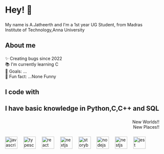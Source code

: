 <h1 align="left">Hey! 👋 </h1>

###

<p align="left">My name is A.Jatheerth and I'm a 1st year UG Student, from Madras Institute of Technology,Anna University</p>

###

<h2 align="left">About me</h2>

###

<p align="left">✨ Creating bugs since 2022<br>📚 I'm currently learning C<br>🎯 Goals: ...<br>🎲 Fun fact: ...None Funny</p>

###

<h2 align="left">I code with</h2>

###

<h2 align="left">I have basic knowledge in Python,C,C++ and SQL</h2>

###

<p align="right">New Worlds!!<br>New Places!!</p>

###

<div align="left">
  <img src="https://cdn.jsdelivr.net/gh/devicons/devicon/icons/javascript/javascript-original.svg" height="40" alt="javascript logo"  />
  <img width="12" />
  <img src="https://cdn.jsdelivr.net/gh/devicons/devicon/icons/typescript/typescript-original.svg" height="40" alt="typescript logo"  />
  <img width="12" />
  <img src="https://cdn.jsdelivr.net/gh/devicons/devicon/icons/react/react-original.svg" height="40" alt="react logo"  />
  <img width="12" />
  <img src="https://cdn.jsdelivr.net/gh/devicons/devicon/icons/nextjs/nextjs-original.svg" height="40" alt="nextjs logo"  />
  <img width="12" />
  <img src="https://cdn.jsdelivr.net/gh/devicons/devicon/icons/storybook/storybook-original.svg" height="40" alt="storybook logo"  />
  <img width="12" />
  <img src="https://cdn.jsdelivr.net/gh/devicons/devicon/icons/nodejs/nodejs-original.svg" height="40" alt="nodejs logo"  />
  <img width="12" />
  <img src="https://cdn.jsdelivr.net/gh/devicons/devicon/icons/nestjs/nestjs-original.svg" height="40" alt="nestjs logo"  />
  <img width="12" />
  <img src="https://cdn.jsdelivr.net/gh/devicons/devicon/icons/jest/jest-plain.svg" height="40" alt="jest logo"  />
</div>

###
